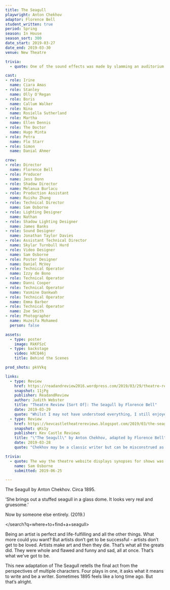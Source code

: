 ```yaml
---
title: The Seagull
playwright: Anton Chekhov
adaptor: Florence Bell
student_written: true
period: Spring
season: In House
season_sort: 300
date_start: 2019-03-27
date_end: 2019-03-30
venue: New Theatre

trivia:
  - quote: One of the sound effects was made by slamming an auditorium chair open.

cast:
- role: Irine
  name: Ciara Amas
- role: Stanley
  name: Olly O'Regan
- role: Boris
  name: Callum Walker
- role: Nina
  name: Rosiella Sutherland
- role: Martha
  name: Ellen Dennis
- role: The Doctor
  name: Hugo Minta
- role: Petra
  name: Flo Starr
- role: Simon
  name: Danial Ahmer

crew:
- role: Director
  name: Florence Bell
- role: Producer
  name: Jess Donn
- role: Shadow Director
  name: Melanua Burlacu
- role: Production Assistant
  name: Ruishu Zhang
- role: Technical Director
  name: Sam Osborne
- role: Lighting Designer
  name: Nathan
- role: Shadow Lighting Designer
  name: James Banks
- role: Sound Designer
  name: Jonathan Taylor Davies
- role: Assistant Technical Director
  name: Skylar Turnbull Hurd
- role: Video Designer
  name: Sam Osborne
- role: Poster Designer
  name: Daniel McVey
- role: Technical Operator
  name: Izzy de Bono
- role: Technical Operator
  name: Danni Cooper
- role: Technical Operator
  name: Yasmine Dankwah
- role: Technical Operator
  name: Emma Barber
- role: Technical Operator
  name: Zoe Smith
- role: Photographer
  name: Huzeifa Mohamed
  person: false

assets:
  - type: poster
    image: RkKFSzC
  - type: backstage
    video: kRCQ46j
    title: Behind the Scenes

prod_shots: pkVVkq

links:
  - type: Review
    href: https://readandreview2016.wordpress.com/2019/03/29/theatre-review-sort-of-the-seagull-by-florence-bell/
    snapshot: 11jPg
    publisher: ReadandReview
    author: Judith Webster
    title: "Theatre Review [Sort Of]: The Seagull by Florence Bell"
    date: 2019-03-29
    quote: "Whilst I may not have understood everything, I still enjoyed the play - and laughed! I was surprised at how funny this adaptation of The Seagull was."
  - type: Review
    href: https://kevcastletheatrereviews.blogspot.com/2019/03/the-seagull-by-anton-chekhov-adapted-by.html
    snapshot: qKs1y
    publisher: Kev Castle Reviews
    title: "\"The Seagull\" by Anton Chekhov, adapted by Florence Bell"
    date: 2019-03-28
    quote: "Chekhov may be a classic writer but can be misconstrued as a bit of a \"bum-acher\", but with this adaptation, NNT have injected new life, and fun, into an old play."

trivia:
  - quote: The way the theatre website displays synopses for shows was altered to be able to deal with the very niche use of URLs and italics in this show.
    name: Sam Osborne
    submitted: 2019-06-25

---
```


The Seagull by Anton Chekhov. Circa 1895.

‘She brings out a stuffed seagull in a glass dome. It looks very real and gruesome.’

Now by someone else entirely. (2019.)

\</search?q=where+to+find+a+seagull\>

Being an artist is perfect and life-fulfilling and all the other things. What more could you want? But artists don’t get to be successful - artists don’t get to be loved. Artists make art and then they die. That’s what all the greats did. They were whole and flawed and funny and sad, all at once. That’s what we’ve got to be.

This new adaptation of The Seagull retells the final act from the perspectives of multiple characters. Four plays in one, it asks what it means to write and be a writer. Sometimes 1895 feels like a long time ago. But that’s alright.
